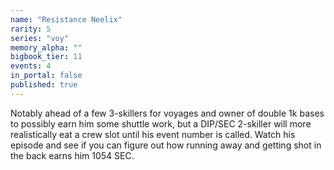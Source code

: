 ```yaml
---
name: "Resistance Neelix"
rarity: 5
series: "voy"
memory_alpha: ""
bigbook_tier: 11
events: 4
in_portal: false
published: true
---
```


Notably ahead of a few 3-skillers for voyages and owner of double 1k bases to possibly earn him some shuttle work, but a DIP/SEC 2-skiller will more realistically eat a crew slot until his event number is called. Watch his episode and see if you can figure out how running away and getting shot in the back earns him 1054 SEC.
